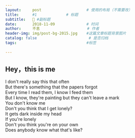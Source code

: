 ```yaml
---
layout:     post                    # 使用的布局（不需要改）
title:      #1             # 标题 
subtitle:   💪 #副标题
date:       2018-11-09              # 时间
author:     不息                     # 作者
header-img: img/post-bg-2015.jpg    #这篇文章标题背景图片
catalog: false                       # 是否归档
tags:                               #标签
  
---
```


## **Hey，this is me**
I don't really say this that often  
But there's something that the papers forgot  
Every time I read them, I know I feed them  
But I know, they're painting but they can't leave a mark  
You don't know me    
Don't you think that I get lonely?  
It gets dark inside my head   
If you're lonely  
Don't you think you're on your own  
Does anybody know what that's like?  
　　
